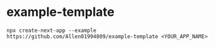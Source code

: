 # example-template

`npx create-next-app --example  https://github.com/Allen01994809/example-template <YOUR_APP_NAME>`
